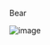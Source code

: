 Bear

![image](https://global-uploads.webflow.com/5b44edefca321a1e2d0c2aa6/5f04e7c0465e497076f20454_Dimensions-Animals-Bears-Grizzly-Bear-Size-Comparison.svg)
